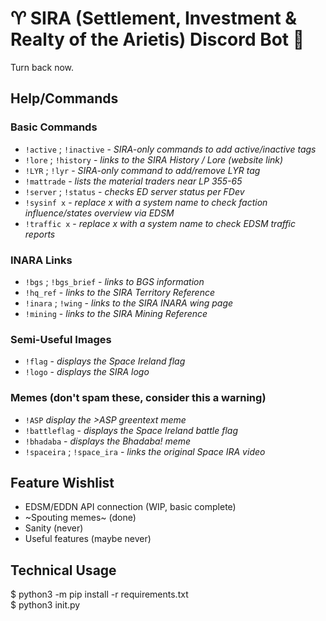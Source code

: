 # :aries: SIRA (Settlement, Investment & Realty of the Arietis) Discord Bot :robot:

Turn back now.

## Help/Commands

### Basic Commands

- `!active` ; `!inactive` - *SIRA-only commands to add active/inactive tags*
- `!lore` ; `!history` - *links to the SIRA History / Lore (website link)*
- `!LYR` ; `!lyr` - *SIRA-only command to add/remove LYR tag*
- `!mattrade` - *lists the material traders near LP 355-65*
- `!server` ; `!status` - *checks ED server status per FDev*
- `!sysinf x` - *replace x with a system name to check faction influence/states overview via EDSM*
- `!traffic x` - *replace x with a system name to check EDSM traffic reports*

### INARA Links

- `!bgs` ; `!bgs_brief` - *links to BGS information*
- `!hq_ref` - *links to the SIRA Territory Reference*
- `!inara` ; `!wing` - *links to the SIRA INARA wing page*
- `!mining` - *links to the SIRA Mining Reference*

### Semi-Useful Images

- `!flag` - *displays the Space Ireland flag*
- `!logo` - *displays the SIRA logo*

### Memes (don't spam these, consider this a warning)

- `!ASP` *display the >ASP greentext meme*
- `!battleflag` - *displays the Space Ireland battle flag*
- `!bhadaba` - *displays the Bhadaba! meme*
- `!spaceira` ; `!space_ira` - *links the original Space IRA video*

## Feature Wishlist

- EDSM/EDDN API connection (WIP, basic complete)
- ~Spouting memes~ (done)
- Sanity (never)
- Useful features (maybe never)

## Technical Usage

$ python3 -m pip install -r requirements.txt\
$ python3 init.py

